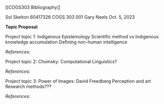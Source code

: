 [[COGS303 Bibliography]]

Sol Skelton
60417326
COGS 303 001
Gary Neels
Oct. 5, 2023

**Topic Proposal**

Project topic 1: Indigenous Epistemology
	Scientific method vs Indigenous knowledge accumulation 
	Defining non-human intelligence


*References:*


Project topic 2: Chomsky: Computational Linguistics? 

*References:*

Project topic 3: Power of Images: David Freedberg
	Perception and art
	Research methods???

*References:*



